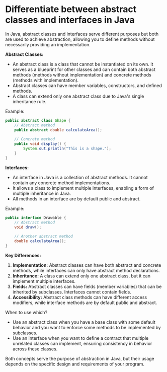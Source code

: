 # Differentiate between abstract classes and interfaces in Java

In Java, abstract classes and interfaces serve different purposes but both are used to achieve abstraction, allowing you to define methods without necessarily providing an implementation.

**Abstract Classes:**

- An abstract class is a class that cannot be instantiated on its own. It serves as a blueprint for other classes and can contain both abstract methods (methods without implementation) and concrete methods (methods with implementation).
- Abstract classes can have member variables, constructors, and defined methods.
- A class can extend only one abstract class due to Java's single inheritance rule.

Example:

```java
public abstract class Shape {
    // Abstract method
    public abstract double calculateArea();
    
    // Concrete method
    public void display() {
        System.out.println("This is a shape.");
    }
}
```

**Interfaces:**

- An interface in Java is a collection of abstract methods. It cannot contain any concrete method implementations.
- It allows a class to implement multiple interfaces, enabling a form of multiple inheritance in Java.
- All methods in an interface are by default public and abstract.

Example:

```java
public interface Drawable {
    // Abstract method
    void draw();
    
    // Another abstract method
    double calculateArea();
}
```

**Key Differences:**

1. **Implementation:** Abstract classes can have both abstract and concrete methods, while interfaces can only have abstract method declarations.
2. **Inheritance:** A class can extend only one abstract class, but it can implement multiple interfaces.
3. **Fields:** Abstract classes can have fields (member variables) that can be inherited by subclasses. Interfaces cannot contain fields.
4. **Accessibility:** Abstract class methods can have different access modifiers, while interface methods are by default public and abstract.

When to use which?

- Use an abstract class when you have a base class with some default behavior and you want to enforce some methods to be implemented by subclasses.
- Use an interface when you want to define a contract that multiple unrelated classes can implement, ensuring consistency in behavior across these classes.

Both concepts serve the purpose of abstraction in Java, but their usage depends on the specific design and requirements of your program.

